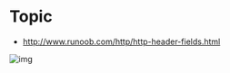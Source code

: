 # Topic

- http://www.runoob.com/http/http-header-fields.html

![img](http://onb5ufwvw.bkt.clouddn.com/18-3-14/18574516.jpg)

